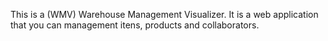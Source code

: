 This is a (WMV) Warehouse Management Visualizer. It is a web application that you can management itens, products and collaborators. 